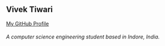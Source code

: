 ## Vivek Tiwari

[My GitHub Profile](https://github.com/arimanyus)

###### A computer science engineering student based in Indore, India. 